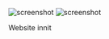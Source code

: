 ![screenshot](http://i.imgur.com/NP66ldZ.jpg)
![screenshot](http://i.imgur.com/rLlYMNo.png)

Website innit